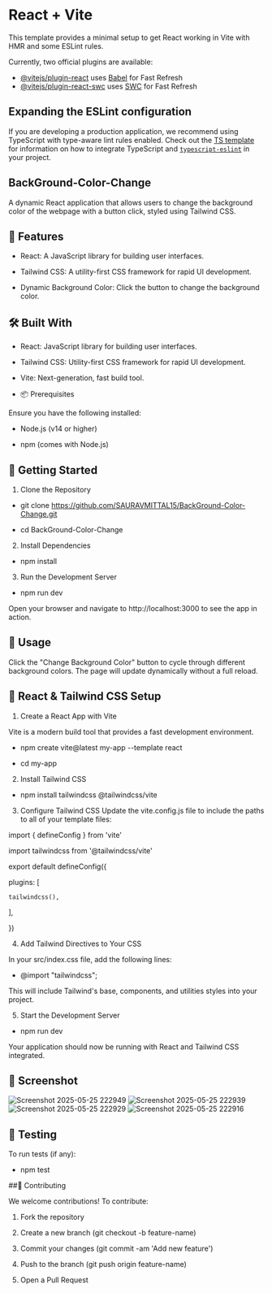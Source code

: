 # React + Vite

This template provides a minimal setup to get React working in Vite with HMR and some ESLint rules.

Currently, two official plugins are available:

- [@vitejs/plugin-react](https://github.com/vitejs/vite-plugin-react/blob/main/packages/plugin-react) uses [Babel](https://babeljs.io/) for Fast Refresh
- [@vitejs/plugin-react-swc](https://github.com/vitejs/vite-plugin-react/blob/main/packages/plugin-react-swc) uses [SWC](https://swc.rs/) for Fast Refresh

## Expanding the ESLint configuration

If you are developing a production application, we recommend using TypeScript with type-aware lint rules enabled. Check out the [TS template](https://github.com/vitejs/vite/tree/main/packages/create-vite/template-react-ts) for information on how to integrate TypeScript and [`typescript-eslint`](https://typescript-eslint.io) in your project.

## BackGround-Color-Change

A dynamic React application that allows users to change the background color of the webpage with a button click, styled using Tailwind CSS.

## 🚀 Features

* React: A JavaScript library for building user interfaces.

* Tailwind CSS: A utility-first CSS framework for rapid UI development.

* Dynamic Background Color: Click the button to change the background color.

## 🛠️ Built With

* React: JavaScript library for building user interfaces.

* Tailwind CSS: Utility-first CSS framework for rapid UI development.

* Vite: Next-generation, fast build tool.


* 📦 Prerequisites

Ensure you have the following installed:

* Node.js (v14 or higher)

* npm (comes with Node.js)

## 🧪 Getting Started

1. Clone the Repository

*  git clone https://github.com/SAURAVMITTAL15/BackGround-Color-Change.git

*  cd BackGround-Color-Change

2. Install Dependencies
 
*  npm install

3. Run the Development Server

*  npm run dev
  
Open your browser and navigate to http://localhost:3000 to see the app in action.

## 🎨 Usage

Click the "Change Background Color" button to cycle through different background colors. The page will update dynamically without a full reload.

## 🔧 React & Tailwind CSS Setup

1. Create a React App with Vite

Vite is a modern build tool that provides a fast development environment.

* npm create vite@latest my-app --template react

* cd my-app

2. Install Tailwind CSS

* npm install tailwindcss @tailwindcss/vite

3. Configure Tailwind CSS
Update the vite.config.js file to include the paths to all of your template files:

import { defineConfig } from 'vite'

import tailwindcss from '@tailwindcss/vite'

export default defineConfig({

  plugins: [
  
    tailwindcss(),
  
  ],

})

4. Add Tailwind Directives to Your CSS

In your src/index.css file, add the following lines:

* @import "tailwindcss";

This will include Tailwind's base, components, and utilities styles into your project.

5. Start the Development Server

* npm run dev

Your application should now be running with React and Tailwind CSS integrated.

## 📸 Screenshot

![Screenshot 2025-05-25 222949](https://github.com/user-attachments/assets/2a4b695c-fee5-4c7c-bdc9-2831e81f00de)
![Screenshot 2025-05-25 222939](https://github.com/user-attachments/assets/089554b4-9e71-4f11-a3bf-fae0f8be22f0)
![Screenshot 2025-05-25 222929](https://github.com/user-attachments/assets/198ba38b-f090-42db-afe9-fd66f2cc3926)
![Screenshot 2025-05-25 222916](https://github.com/user-attachments/assets/92f71e7f-4314-428b-8704-7e2d8eae4e11)

## 🧪 Testing

To run tests (if any):

* npm test

##🤝 Contributing

We welcome contributions! To contribute:

1. Fork the repository

2. Create a new branch (git checkout -b feature-name)

3. Commit your changes (git commit -am 'Add new feature')

4. Push to the branch (git push origin feature-name)

5. Open a Pull Request


